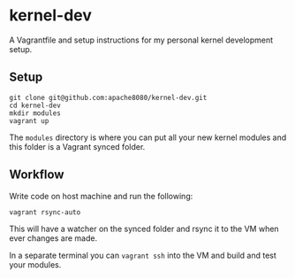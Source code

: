 # kernel-dev

A Vagrantfile and setup instructions for my personal kernel development setup.

## Setup

```
git clone git@github.com:apache8080/kernel-dev.git
cd kernel-dev
mkdir modules
vagrant up
```

The `modules` directory is where you can put all your new kernel modules and this folder is a Vagrant synced folder.

## Workflow
Write code on host machine and run the following:
```
vagrant rsync-auto
```

This will have a watcher on the synced folder and rsync it to the VM when ever changes are made.

In a separate terminal you can `vagrant ssh` into the VM and build and test your modules.
